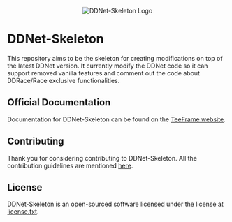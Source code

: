 <p align="center"><img src="https://teeframe.com/img/ddnet-skeleton/logo.png" alt="DDNet-Skeleton Logo"></p>

# DDNet-Skeleton

This repository aims to be the skeleton for creating modifications on top of the latest DDNet version. It currently modify the DDNet code so it can support removed vanilla features and comment out the code about DDRace/Race exclusive functionalities.

## Official Documentation

Documentation for DDNet-Skeleton can be found on the [TeeFrame website](https://teeframe.com/ddnet-skeleton).

## Contributing

Thank you for considering contributing to DDNet-Skeleton. All the contribution guidelines are mentioned [here](CONTRIBUTING.md).

## License

DDNet-Skeleton is an open-sourced software licensed under the license at [license.txt](license.txt).